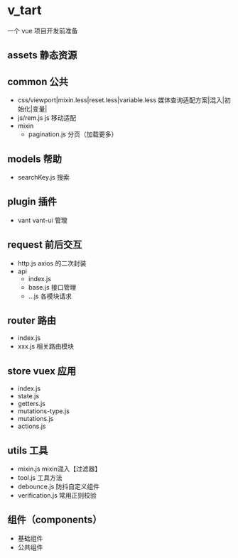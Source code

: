 # v_tart
一个 vue 项目开发前准备

## assets 静态资源

## common 公共
- css/viewport|mixin.less|reset.less|variable.less 媒体查询适配方案|混入|初始化|变量|
- js/rem.js js 移动适配
- mixin
  - pagination.js 分页（加载更多）

## models 帮助
- searchKey.js 搜索

## plugin 插件
- vant vant-ui 管理

## request 前后交互
- http.js axios 的二次封装
- api
  - index.js
  - base.js 接口管理
  - ...js 各模块请求

## router 路由
- index.js 
- xxx.js 相关路由模块


## store vuex 应用
- index.js
- state.js
- getters.js
- mutations-type.js
- mutations.js
- actions.js

## utils 工具 
- mixin.js mixin混入【过滤器】
- tool.js 工具方法
- debounce.js 防抖自定义组件
- verification.js 常用正则校验

## 组件（components）
- 基础组件
- 公共组件
